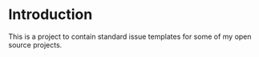 # Introduction

This is a project to contain standard issue templates for some of my open source projects.